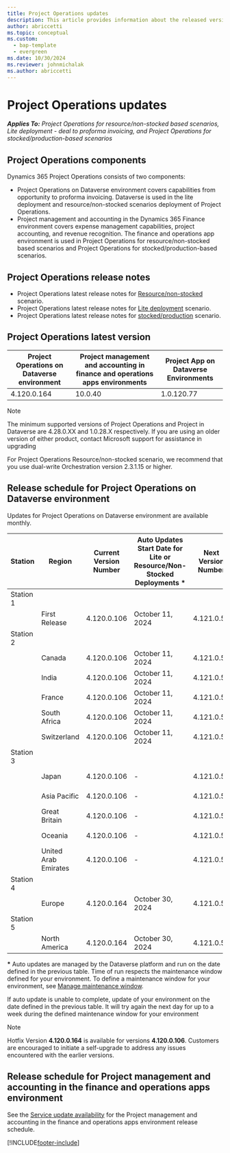 ```yaml
---
title: Project Operations updates
description: This article provides information about the released versions of Dynamics 365 Project Operations.
author: abriccetti
ms.topic: conceptual
ms.custom: 
  - bap-template
  - evergreen
ms.date: 10/30/2024
ms.reviewer: johnmichalak
ms.author: abriccetti
---
```


# Project Operations updates

_**Applies To:** Project Operations for resource/non-stocked based scenarios, Lite deployment - deal to proforma invoicing, and Project Operations for stocked/production-based scenarios_



## Project Operations components

Dynamics 365 Project Operations consists of two components:

- Project Operations on Dataverse environment covers capabilities from opportunity to proforma invoicing. Dataverse is used in the lite deployment and resource/non-stocked scenarios deployment of Project Operations.
- Project management and accounting in the Dynamics 365 Finance environment covers expense management capabilities, project accounting, and revenue recognition. The finance and operations app environment is used in Project Operations for resource/non-stocked based scenarios and Project Operations for stocked/production-based scenarios.

## Project Operations release notes
- Project Operations latest release notes for [Resource/non-stocked](whats-new-sep-2024-resource-based.md) scenario.
- Project Operations latest release notes for [Lite deployment](../pro/whats-new/whats-new-sep-2024-lite.md) scenario.
- Project Operations latest release notes for [stocked/production](../prod-pma/whats-new/whats-new-Feb-2024-stocked.md) scenario.

## Project Operations latest version

| Project Operations on Dataverse environment | Project management and accounting in finance and operations apps environments | Project App on Dataverse Environments |
| --- | --- | --- |
| 4.120.0.164 | 10.0.40 | 1.0.120.77 |

> [!NOTE]
> The minimum supported versions of Project Operations and Project in Dataverse are 4.28.0.XX and 1.0.28.X respectively. If you are using an older version of either product, contact Microsoft support for assistance in upgrading

For Project Operations Resource/non-stocked scenario, we recommend that you use dual-write Orchestration version 2.3.1.15 or higher.

## Release schedule for Project Operations on Dataverse environment

Updates for Project Operations on Dataverse environment are available monthly. 

| Station | Region | Current Version Number | Auto Updates Start Date for Lite or Resource/Non-Stocked Deployments * | Next Version Number | Next Version Number Available For Self Update | Auto Updates Start For Next Version |
|-----------|-----------------------|------------------|---------------------|---------------------|---------------------|---------------------|
| Station 1 |   &nbsp;              |    &nbsp;        | &nbsp;              |      &nbsp;         |      &nbsp;         |      &nbsp;         |
|   &nbsp;  | First Release         |  4.120.0.106     | October 11, 2024    | 4.121.0.50          | October 31, 2024    | November 07, 2024   |
| Station 2 |   &nbsp;              |    &nbsp;        | &nbsp;              |      &nbsp;         |      &nbsp;         |      &nbsp;         |
|   &nbsp;  | Canada                |  4.120.0.106     | October 11, 2024    | 4.121.0.50          | October 31, 2024    | November 07, 2024   |
|   &nbsp;  | India                 |  4.120.0.106     | October 11, 2024    | 4.121.0.50          | October 31, 2024    | November 07, 2024   |
|   &nbsp;  | France                |  4.120.0.106     | October 11, 2024    | 4.121.0.50          | October 31, 2024    | November 07, 2024   |
|   &nbsp;  | South Africa          |  4.120.0.106     | October 11, 2024    | 4.121.0.50          | October 31, 2024    | November 07, 2024   |
|   &nbsp;  | Switzerland           |  4.120.0.106     | October 11, 2024    | 4.121.0.50          | October 31, 2024    | November 07, 2024   |
| Station 3 |      &nbsp;           |     &nbsp;       |     &nbsp;          |      &nbsp;         |      &nbsp;         |      &nbsp;         |
|   &nbsp;  | Japan                 |  4.120.0.106     | -                   | 4.121.0.50          | November 07, 2024   | November 15, 2024   |
|   &nbsp;  | Asia Pacific          |  4.120.0.106     | -                   | 4.121.0.50          | November 07, 2024   | November 15, 2024   |
|   &nbsp;  | Great Britain         |  4.120.0.106     | -                   | 4.121.0.50          | November 07, 2024   | November 15, 2024   |
|   &nbsp;  | Oceania               |  4.120.0.106     | -                   | 4.121.0.50          | November 07, 2024   | November 15, 2024   |
|   &nbsp;  | United Arab Emirates  |  4.120.0.106     | -                   | 4.121.0.50          | November 07, 2024   | November 15, 2024   |
| Station 4 |     &nbsp;            |     &nbsp;       |     &nbsp;          |      &nbsp;         |      &nbsp;         |      &nbsp;         |
|   &nbsp;  | Europe                |  4.120.0.164     | October 30, 2024    | 4.121.0.50          | November 07, 2024   | November 14, 2024   |
| Station 5 |     &nbsp;            |     &nbsp;       |     &nbsp;          |      &nbsp;         |      &nbsp;         |      &nbsp;         |
|   &nbsp;  | North America         |  4.120.0.164     | October 30, 2024    | 4.121.0.50          | November 11, 2024   | November 15, 2024   |

__\*__ Auto updates are managed by the Dataverse platform and run on the date defined in the previous table. Time of run respects the maintenance window defined for your environment. To define a maintenance window for your environment, see [Manage maintenance window](/power-platform/admin/manage-maintenance-window).

If auto update is unable to complete, update of your environment on the date defined in the previous table. It will try again the next day for up to a week during the defined maintenance window for your environment

> [!NOTE]
> Hotfix Version **4.120.0.164** is available for versions **4.120.0.106**. Customers are encouraged to initiate a self-upgrade to address any issues encountered with the earlier versions.

## Release schedule for Project management and accounting in the finance and operations apps environment

See the [Service update availability](/dynamics365/fin-ops-core/fin-ops/get-started/public-preview-releases?toc=%2fdynamics365%2ffinance%2ftoc.json) for the Project management and accounting in the finance and operations apps environment release schedule. 

[!INCLUDE[footer-include](../includes/footer-banner.md)]
